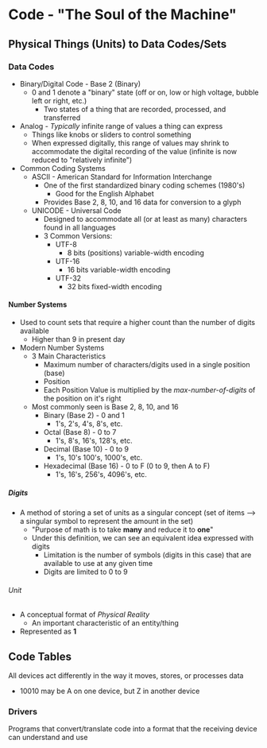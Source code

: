 # Code - "The Soul of the Machine"
## Physical Things (Units) to Data Codes/Sets
### Data Codes
- Binary/Digital Code - Base 2 (Binary)
	- 0 and 1 denote a "binary" state (off or on, low or high voltage, bubble left or right, etc.)
		- Two states of a thing that are recorded, processed, and transferred
- Analog - *Typically* infinite range of values a thing can express
	- Things like knobs or sliders to control something
	- When expressed digitally, this range of values may shrink to accommodate the digital recording of the value (infinite is now reduced to "relatively infinite")
- Common Coding Systems
	- ASCII - American Standard for Information Interchange
		- One of the first standardized binary coding schemes (1980's)
			- Good for the English Alphabet
		- Provides Base 2, 8, 10, and 16 data for conversion to a glyph
	- UNICODE - Universal Code
		- Designed to accommodate all (or at least as many) characters found in all languages
		- 3 Common Versions:
			- UTF-8
				- 8 bits (positions) variable-width encoding
			- UTF-16
				- 16 bits variable-width encoding
			- UTF-32
				- 32 bits fixed-width encoding
#### Number Systems
- Used to count sets that require a higher count than the number of digits available
	- Higher than 9 in present day
- Modern Number Systems
	- 3 Main Characteristics
		- Maximum number of characters/digits used in a single position (base)
		- Position
		- Each Position Value is multiplied by the *max-number-of-digits* of the position on it's right
	- Most commonly seen is Base 2, 8, 10, and 16
		- Binary (Base 2) - 0 and 1
			- 1's, 2's, 4's, 8's, etc.
		- Octal (Base 8) - 0 to 7
			- 1's, 8's, 16's, 128's, etc.
		- Decimal (Base 10) - 0 to 9
			- 1's, 10's 100's, 1000's, etc.
		- Hexadecimal (Base 16) - 0 to F (0 to 9, then A to F)
			- 1's, 16's, 256's, 4096's, etc.
##### Digits
- A method of storing a set of units as a singular concept (set of items --> a singular symbol to represent the amount in the set)
	- "Purpose of math is to take **many** and reduce it to **one**"
	- Under this definition, we can see an equivalent idea expressed with digits
		- Limitation is the number of symbols (digits in this case) that are available to use at any given time
		- Digits are limited to 0 to 9
###### Unit 
- A conceptual format of *Physical Reality*
	- An important characteristic of an entity/thing
- Represented as **1**
## Code Tables
All devices act differently in the way it moves, stores, or processes data
- 10010 may be A on one device, but Z in another device
### Drivers
Programs that convert/translate code into a format that the receiving device can understand and use